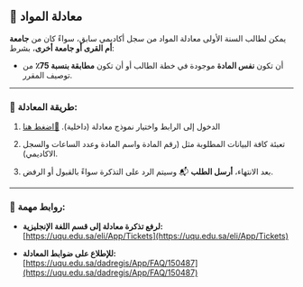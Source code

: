 ## 🔁 معادلة المواد

يمكن لطالب السنة الأولى معادلة المواد من سجل أكاديمي سابق، سواءً كان من **جامعة أم القرى أو جامعة أخرى**، بشرط:

- أن تكون **نفس المادة** موجودة في خطة الطالب أو أن تكون **مطابقة بنسبة 75٪؜** من توصيف المقرر.

---

### 📝 طريقة المعادلة:

1. الدخول إلى الرابط واختيار نموذج معادلة (داخلية).   [🔗اضغط هنا ](https://uqu.edu.sa/dadregis/8705)

2. تعبئة كافة البيانات المطلوبة مثل (رقم المادة واسم المادة وعدد الساعات والسجل الاكاديمي).
3. بعد الانتهاء، **أرسل الطلب** 📬 وسيتم الرد على التذكرة سواءً بالقبول أو الرفض.

---

### 📌 روابط مهمة:

- **لرفع تذكرة معادلة إلى قسم اللغة الإنجليزية:**  
  [https://uqu.edu.sa/eli/App/Tickets](https://uqu.edu.sa/eli/App/Tickets)

- **للإطلاع على ضوابط المعادلة:**  
  [https://uqu.edu.sa/dadregis/App/FAQ/150487](https://uqu.edu.sa/dadregis/App/FAQ/150487)
